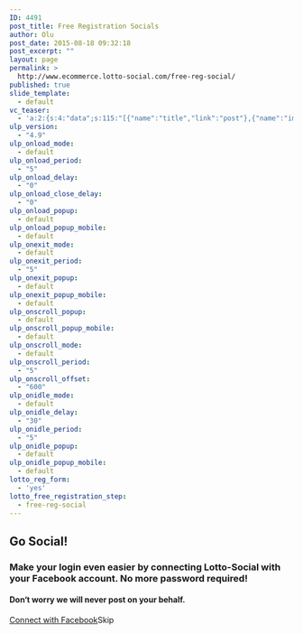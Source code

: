 ```yaml
---
ID: 4491
post_title: Free Registration Socials
author: Olu
post_date: 2015-08-18 09:32:18
post_excerpt: ""
layout: page
permalink: >
  http://www.ecommerce.lotto-social.com/free-reg-social/
published: true
slide_template:
  - default
vc_teaser:
  - 'a:2:{s:4:"data";s:115:"[{"name":"title","link":"post"},{"name":"image","image":"featured","link":"none"},{"name":"text","mode":"excerpt"}]";s:7:"bgcolor";s:0:"";}'
ulp_version:
  - "4.9"
ulp_onload_mode:
  - default
ulp_onload_period:
  - "5"
ulp_onload_delay:
  - "0"
ulp_onload_close_delay:
  - "0"
ulp_onload_popup:
  - default
ulp_onload_popup_mobile:
  - default
ulp_onexit_mode:
  - default
ulp_onexit_period:
  - "5"
ulp_onexit_popup:
  - default
ulp_onexit_popup_mobile:
  - default
ulp_onscroll_popup:
  - default
ulp_onscroll_popup_mobile:
  - default
ulp_onscroll_mode:
  - default
ulp_onscroll_period:
  - "5"
ulp_onscroll_offset:
  - "600"
ulp_onidle_mode:
  - default
ulp_onidle_delay:
  - "30"
ulp_onidle_period:
  - "5"
ulp_onidle_popup:
  - default
ulp_onidle_popup_mobile:
  - default
lotto_reg_form:
  - 'yes'
lotto_free_registration_step:
  - free-reg-social
---
```

<div class="free-registration social-reg">
<div class="welcom-social-reg-page text-center">
<h2>Go Social!</h2>
<h3>Make your login even easier by connecting Lotto-Social with your Facebook account. No more password required!</h3>
<h4>Don‘t worry we will never post on your behalf.</h4>
<a class="btn btn-success btn-lg facebookBtn1" href="#" target="_top">Connect with Facebook</a><a id="skip_reg2" class="btn btn-link btn-lg"></a>Skip
<p id="" class="invalidError"></p>

</div>
</div>